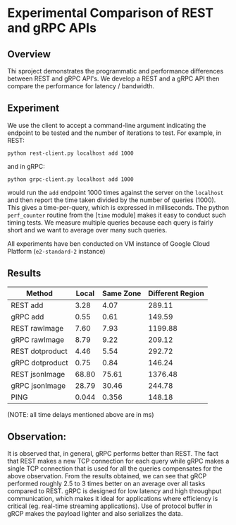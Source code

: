 # Experimental Comparison of REST and gRPC APIs 

## Overview
Thi sproject demonstrates the programmatic and performance differences between REST and gRPC API's. We develop a REST and a gRPC API then compare the performance for latency / bandwidth.

## Experiment
We use the client to accept a command-line argument indicating the endpoint to be tested and the number of iterations to test. For example,
in REST:
```
python rest-client.py localhost add 1000
```
and in gRPC:
```
python grpc-client.py localhost add 1000
```
would run the `add` endpoint 1000 times against the server on the `localhost` and then report the time taken divided by the number of queries (1000). This gives a time-per-query, which is expressed in milliseconds. The python `perf_counter` routine from the [`time` module] makes it easy to conduct such timing tests. We measure multiple queries because each query is fairly short and we want to average over many such queries.

All experiments have ben conducted on VM instance of Google Cloud Platform (`e2-standard-2` instance)

## Results
| Method 			| Local  |Same Zone | Different Region |
| ------------------|--------|----------| -----------------|
| REST add  		| 3.28	 | 4.07   	| 289.11
| gRPC add  		| 0.55   | 0.61		| 149.59
| REST rawImage		| 7.60   | 7.93		| 1199.88
| gRPC rawImage  	| 8.79   | 9.22		| 209.12
| REST dotproduct 	| 4.46   | 5.54		| 292.72
| gRPC dotproduct  	| 0.75   | 0.84 	| 146.24
| REST jsonImage  	| 68.80  | 75.61 	| 1376.48
| gRPC jsonImage  	| 28.79  | 30.46	| 244.78
| PING				| 0.044	 | 0.356	| 148.18

(NOTE: all time delays mentioned above are in ms)

## Observation:
It is observed that, in general, gRPC performs better than REST. The fact that REST makes a new TCP connection for each query while gRPC makes a single TCP connection that is used for all the queries compensates for the above observation. From the results obtained, we can see that gRCP performed roughly 2.5 to 3 times better on an average over all tasks compared to REST. gRPC is designed for low latency and high throughput communication, which makes it ideal for applications where efficiency is critical (eg. real-time streaming applications). Use of protocol buffer in gRCP makes the payload lighter and also serializes the data.

